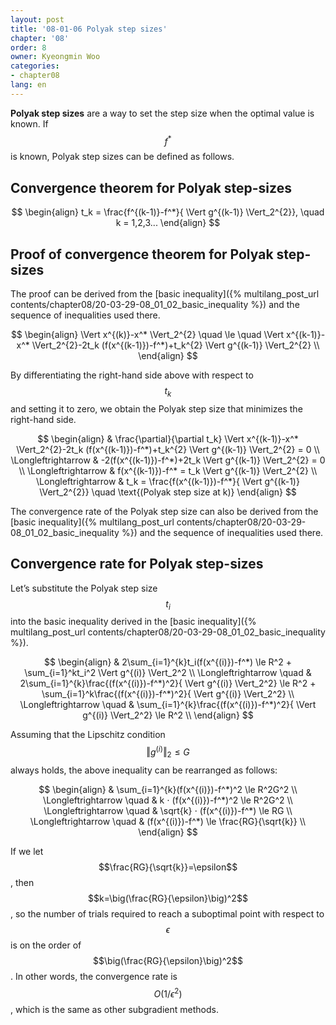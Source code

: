 ```yaml
---
layout: post
title: '08-01-06 Polyak step sizes'
chapter: '08'
order: 8
owner: Kyeongmin Woo
categories:
- chapter08
lang: en
---
```


**Polyak step sizes** are a way to set the step size when the optimal value is known. If $$f^*$$ is known, Polyak step sizes can be defined as follows.

## Convergence theorem for Polyak step-sizes
>
$$ \begin{align}
t_k = \frac{f^{(k-1)}-f^*}{ \Vert g^{(k-1)} \Vert_2^{2}}, \quad k = 1,2,3...
\end{align} $$

## Proof of convergence theorem for Polyak step-sizes
The proof can be derived from the [basic inequality]({% multilang_post_url contents/chapter08/20-03-29-08_01_02_basic_inequality %}) and the sequence of inequalities used there.

>
$$ \begin{align}
 \Vert x^{(k)}-x^* \Vert_2^{2}  \quad \le \quad  \Vert x^{(k-1)}-x^* \Vert_2^{2}-2t_k (f(x^{(k-1)})-f^*)+t_k^{2} \Vert g^{(k-1)} \Vert_2^{2} \\
\end{align} $$

By differentiating the right-hand side above with respect to $$t_k$$ and setting it to zero, we obtain the Polyak step size that minimizes the right-hand side.
>
$$ \begin{align}
& \frac{\partial}{\partial t_k}  \Vert x^{(k-1)}-x^* \Vert_2^{2}-2t_k (f(x^{(k-1)})-f^*)+t_k^{2} \Vert g^{(k-1)} \Vert_2^{2} = 0 \\
 \Longleftrightarrow & -2(f(x^{(k-1)})-f^*)+2t_k \Vert g^{(k-1)} \Vert_2^{2} = 0 \\
 \Longleftrightarrow & f(x^{(k-1)})-f^* = t_k \Vert g^{(k-1)} \Vert_2^{2} \\
 \Longleftrightarrow & t_k = \frac{f(x^{(k-1)})-f^*}{ \Vert g^{(k-1)} \Vert_2^{2}} \quad \text{(Polyak step size at k)}
\end{align} $$

The convergence rate of the Polyak step size can also be derived from the [basic inequality]({% multilang_post_url contents/chapter08/20-03-29-08_01_02_basic_inequality %}) and the sequence of inequalities used there.

## Convergence rate for Polyak step-sizes

Let’s substitute the Polyak step size $$t_i$$ into the basic inequality derived in the [basic inequality]({% multilang_post_url contents/chapter08/20-03-29-08_01_02_basic_inequality %}).
>
$$ \begin{align}
& 2\sum_{i=1}^{k}t_i(f(x^{(i)})-f^*) \le R^2 + \sum_{i=1}^kt_i^2 \Vert g^{(i)} \Vert_2^2 \\
 \Longleftrightarrow \quad & 2\sum_{i=1}^{k}\frac{(f(x^{(i)})-f^*)^2}{ \Vert g^{(i)} \Vert_2^2} \le R^2 + \sum_{i=1}^k\frac{(f(x^{(i)})-f^*)^2}{ \Vert g^{(i)} \Vert_2^2} \\
 \Longleftrightarrow \quad & \sum_{i=1}^{k}\frac{(f(x^{(i)})-f^*)^2}{ \Vert g^{(i)} \Vert_2^2} \le R^2 \\
\end{align} $$

Assuming that the Lipschitz condition $$ \Vert g^{(i)} \Vert_2 \le G$$ always holds, the above inequality can be rearranged as follows:
>
$$ \begin{align}
& \sum_{i=1}^{k}(f(x^{(i)})-f^*)^2 \le R^2G^2 \\
 \Longleftrightarrow \quad & k ⋅ (f(x^{(i)})-f^*)^2 \le R^2G^2 \\
 \Longleftrightarrow \quad & \sqrt{k} ⋅ (f(x^{(i)})-f^*) \le RG \\
 \Longleftrightarrow \quad & (f(x^{(i)})-f^*) \le \frac{RG}{\sqrt{k}} \\
\end{align} $$

If we let $$\frac{RG}{\sqrt{k}}=\epsilon$$, then $$k=\big(\frac{RG}{\epsilon}\big)^2$$, so the number of trials required to reach a suboptimal point with respect to $$\epsilon$$ is on the order of $$\big(\frac{RG}{\epsilon}\big)^2$$. In other words, the convergence rate is $$O(1/\epsilon^{2})$$, which is the same as other subgradient methods.